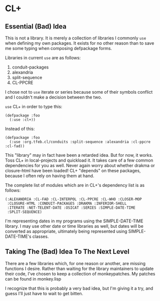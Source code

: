 # CL+

## Essential (Bad) Idea

This is not a library. It is merely a collection of libraries I
commonly `use` when defining my own packages. It exists for no other
reason than to save me some typing when composing defpackage forms.

Libraries in current `use` are as follows:

  1. conduit-packages
  2. alexandria
  3. split-sequence
  4. CL-PPCRE

I chose not to `use` iterate or series because some of their symbols
conflict and I couldn't make a decision between the two.
  
`use` CL+ in order to type this:

    (defpackage :foo
      (:use :cl+))
  
Instead of this:

    (defpackage :foo
      (:use :org.tfeb.cl/conduits :split-sequence :alexandria :cl-ppcre :cl-fad))

This "library" may in fact have been a retarded idea. But for now, it
works. Toss CL+ in local-projects and quickload it. It takes care of a
few common dependencies for you as well. Never again worry about
whether drakma or closure-html have been loaded! CL+ "depends" on
these packages, because I often rely on having them at hand.

The complete list of modules which are in CL+'s dependency list is as
follows:

    (:ALEXANDRIA :CL-FAD :CL-INTERPOL :CL-PPCRE :CL-WHO :CLOSER-MOP
     :CLOSURE-HTML :CONDUIT-PACKAGES :DRAKMA :INFERIOR-SHELL
     :ITERATE :NET-TELENT-DATE :OSICAT :SERIES :SIMPLE-DATE-TIME
     :SPLIT-SEQUENCE)

I'm representing dates in my programs using the SIMPLE-DATE-TIME
library. I may use other date or time libraries as well, but dates
will be converted as appropriate, ultimately being represented using
SIMPLE-DATE-TIME's classes.
     
## Taking The (Bad) Idea To The Next Level

There are a few libraries which, for one reason or another, are
missing functions I desire. Rather than waiting for the library
maintainers to update their code, I've chosen to keep a collection of
monkeypatches. My patches can be found in monkey.lisp

I recognize that this is probably a very bad idea, but I'm giving it a
try, and guess I'll just have to wait to get bitten.
